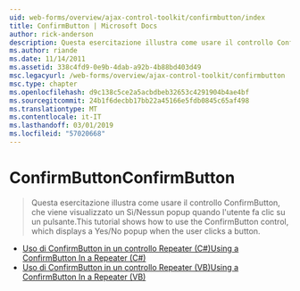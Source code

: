 ```yaml
---
uid: web-forms/overview/ajax-control-toolkit/confirmbutton/index
title: ConfirmButton | Microsoft Docs
author: rick-anderson
description: Questa esercitazione illustra come usare il controllo ConfirmButton, che viene visualizzato un Sì/Nessun popup quando l'utente fa clic su un pulsante.
ms.author: riande
ms.date: 11/14/2011
ms.assetid: 338c4fd9-0e9b-4dab-a92b-4b88bd403d49
msc.legacyurl: /web-forms/overview/ajax-control-toolkit/confirmbutton
msc.type: chapter
ms.openlocfilehash: d9c138c5ce2a5acbdbeb32653c4291904b4ae4bf
ms.sourcegitcommit: 24b1f6decbb17bb22a45166e5fdb0845c65af498
ms.translationtype: MT
ms.contentlocale: it-IT
ms.lasthandoff: 03/01/2019
ms.locfileid: "57020668"
---
```

<a name="confirmbutton"></a><span data-ttu-id="854f1-103">ConfirmButton</span><span class="sxs-lookup"><span data-stu-id="854f1-103">ConfirmButton</span></span>
====================
> <span data-ttu-id="854f1-104">Questa esercitazione illustra come usare il controllo ConfirmButton, che viene visualizzato un Sì/Nessun popup quando l'utente fa clic su un pulsante.</span><span class="sxs-lookup"><span data-stu-id="854f1-104">This tutorial shows how to use the ConfirmButton control, which displays a Yes/No popup when the user clicks a button.</span></span>


- [<span data-ttu-id="854f1-105">Uso di ConfirmButton in un controllo Repeater (C#)</span><span class="sxs-lookup"><span data-stu-id="854f1-105">Using a ConfirmButton In a Repeater (C#)</span></span>](using-a-confirmbutton-in-a-repeater-cs.md)
- [<span data-ttu-id="854f1-106">Uso di ConfirmButton in un controllo Repeater (VB)</span><span class="sxs-lookup"><span data-stu-id="854f1-106">Using a ConfirmButton In a Repeater (VB)</span></span>](using-a-confirmbutton-in-a-repeater-vb.md)
